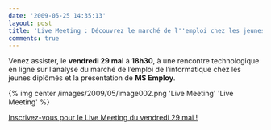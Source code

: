 ```yaml
---
date: '2009-05-25 14:35:13'
layout: post
title: 'Live Meeting : Découvrez le marché de l''emploi chez les jeunes diplômés'
comments: true
---
```


Venez assister, le **vendredi 29 mai** à **18h30**, à une rencontre technologique en ligne sur l’analyse du marché de l’emploi de l’informatique chez les jeunes diplômés  et la présentation de **MS Employ**.

{% img center /images/2009/05/image002.png 'Live Meeting' 'Live Meeting' %}

[Inscrivez-vous pour le Live Meeting du vendredi 29 mai !](http://msevents.microsoft.com/CUI/WebCastEventDetails.aspx?EventID=1032416809&EventCategory=4&culture=fr-FR&CountryCode=FR)
